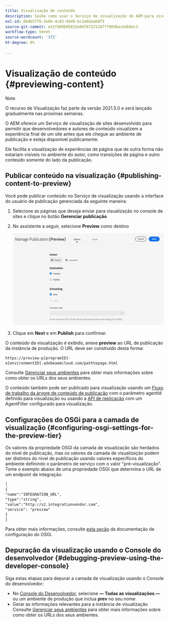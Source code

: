 ```yaml
---
title: Visualização de conteúdo
description: Saiba como usar o Serviço de visualização de AEM para visualizar o conteúdo antes de entrar no ar.
exl-id: 6b4b57f6-2e66-4c83-94d9-bc1e0daab0f3
source-git-commit: e31fd00b05832e84f87221287f79038acbdb8ec3
workflow-type: tm+mt
source-wordcount: '372'
ht-degree: 0%

---
```


# Visualização de conteúdo {#previewing-content}

>[!NOTE]
>
>O recurso de Visualização faz parte da versão 2021.5.0 e será lançado gradualmente nas próximas semanas.

O AEM oferece um Serviço de visualização de sites desenvolvido para permitir que desenvolvedores e autores de conteúdo visualizem a experiência final de um site antes que ele chegue ao ambiente de publicação e esteja disponível publicamente.

Ele facilita a visualização de experiências de página que de outra forma não estariam visíveis no ambiente do autor, como transições de página e outro conteúdo somente do lado da publicação.

## Publicar conteúdo na visualização {#publishing-content-to-preview}

Você pode publicar conteúdo no Serviço de visualização usando a interface do usuário de publicação gerenciada da seguinte maneira:

1. Selecione as páginas que deseja enviar para visualização no console de sites e clique no botão **Gerenciar publicação**
1. No assistente a seguir, selecione **Preview** como destino

   ![publicação gerenciada](/help/sites-cloud/authoring/assets/previewmanagedpublication.png)

1. Clique em **Next** e em **Publish** para confirmar.

O conteúdo da visualização é exibido, anexe **preview** ao URL de publicação da instância de produção. O URL deve ser construído desta forma:

```
https://preview-p[programID]-e[environmentID].adobeaemcloud.com/pathtopage.html
```

Consulte [Gerenciar seus ambientes](https://experienceleague.adobe.com/docs/experience-manager-cloud-manager/using/how-to-use/manage-your-environment.html?lang=en) para obter mais informações sobre como obter os URLs dos seus ambientes.

O conteúdo também pode ser publicado para visualização usando um [Fluxo de trabalho da árvore de conteúdo de publicação](/help/operations/replication.md#publish-content-tree-workflow) com o parâmetro agentId definido para visualização ou usando a [API de replicação](/help/operations/replication.md#replication-api) com um AgentFilter configurado para visualização.

## Configurações do OSGi para a camada de visualização {#configuring-osgi-settings-for-the-preview-tier}

Os valores da propriedade OSGI da camada de visualização são herdados do nível de publicação, mas os valores da camada de visualização podem ser distintos do nível de publicação usando valores específicos do ambiente definindo o parâmetro de serviço com o valor &quot;pré-visualização&quot;. Tome o exemplo abaixo de uma propriedade OSGI que determina o URL de um endpoint de integração:

```
[
{
"name":"INTEGRATION_URL",
"type":"string",
"value":"http://s2.integrationvendor.com",
"service": "preview"
}
]
```

Para obter mais informações, consulte [esta seção](/help/implementing/deploying/configuring-osgi.md#author-vs-publish-configuration) da documentação de configuração do OSGi.

## Depuração da visualização usando o Console do desenvolvedor {#debugging-preview-using-the-developer-console}

Siga estas etapas para depurar a camada de visualização usando o Console do desenvolvedor:

* No [Console do Desenvolvedor](/help/implementing/developing/introduction/development-guidelines.md#aem-as-a-cloud-service-development-tools), selecione **— Todas as visualizações —** ou um ambiente de produção que inclua **prev** no seu nome
* Gerar as informações relevantes para a instância de visualização
Consulte [Gerenciar seus ambientes](https://experienceleague.adobe.com/docs/experience-manager-cloud-manager/using/how-to-use/manage-your-environment.html?lang=en) para obter mais informações sobre como obter os URLs dos seus ambientes.
